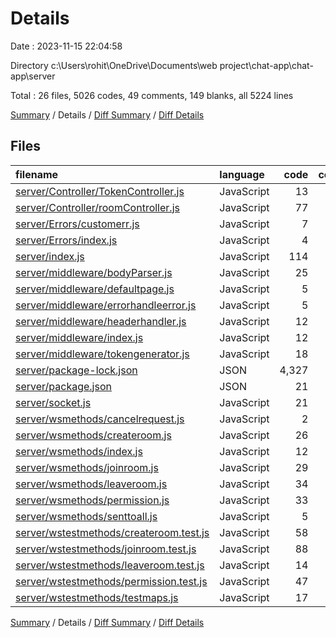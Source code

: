 # Details

Date : 2023-11-15 22:04:58

Directory c:\\Users\\rohit\\OneDrive\\Documents\\web project\\chat-app\\chat-app\\server

Total : 26 files,  5026 codes, 49 comments, 149 blanks, all 5224 lines

[Summary](results.md) / Details / [Diff Summary](diff.md) / [Diff Details](diff-details.md)

## Files
| filename | language | code | comment | blank | total |
| :--- | :--- | ---: | ---: | ---: | ---: |
| [server/Controller/TokenController.js](/server/Controller/TokenController.js) | JavaScript | 13 | 0 | 4 | 17 |
| [server/Controller/roomController.js](/server/Controller/roomController.js) | JavaScript | 77 | 0 | 18 | 95 |
| [server/Errors/customerr.js](/server/Errors/customerr.js) | JavaScript | 7 | 0 | 0 | 7 |
| [server/Errors/index.js](/server/Errors/index.js) | JavaScript | 4 | 0 | 1 | 5 |
| [server/index.js](/server/index.js) | JavaScript | 114 | 23 | 41 | 178 |
| [server/middleware/bodyParser.js](/server/middleware/bodyParser.js) | JavaScript | 25 | 0 | 4 | 29 |
| [server/middleware/defaultpage.js](/server/middleware/defaultpage.js) | JavaScript | 5 | 0 | 0 | 5 |
| [server/middleware/errorhandleerror.js](/server/middleware/errorhandleerror.js) | JavaScript | 5 | 0 | 0 | 5 |
| [server/middleware/headerhandler.js](/server/middleware/headerhandler.js) | JavaScript | 12 | 0 | 3 | 15 |
| [server/middleware/index.js](/server/middleware/index.js) | JavaScript | 12 | 0 | 2 | 14 |
| [server/middleware/tokengenerator.js](/server/middleware/tokengenerator.js) | JavaScript | 18 | 0 | 7 | 25 |
| [server/package-lock.json](/server/package-lock.json) | JSON | 4,327 | 0 | 1 | 4,328 |
| [server/package.json](/server/package.json) | JSON | 21 | 0 | 1 | 22 |
| [server/socket.js](/server/socket.js) | JavaScript | 21 | 1 | 5 | 27 |
| [server/wsmethods/cancelrequest.js](/server/wsmethods/cancelrequest.js) | JavaScript | 2 | 0 | 1 | 3 |
| [server/wsmethods/createroom.js](/server/wsmethods/createroom.js) | JavaScript | 26 | 7 | 3 | 36 |
| [server/wsmethods/index.js](/server/wsmethods/index.js) | JavaScript | 12 | 0 | 1 | 13 |
| [server/wsmethods/joinroom.js](/server/wsmethods/joinroom.js) | JavaScript | 29 | 10 | 9 | 48 |
| [server/wsmethods/leaveroom.js](/server/wsmethods/leaveroom.js) | JavaScript | 34 | 0 | 16 | 50 |
| [server/wsmethods/permission.js](/server/wsmethods/permission.js) | JavaScript | 33 | 8 | 7 | 48 |
| [server/wsmethods/senttoall.js](/server/wsmethods/senttoall.js) | JavaScript | 5 | 0 | 0 | 5 |
| [server/wstestmethods/createroom.test.js](/server/wstestmethods/createroom.test.js) | JavaScript | 58 | 0 | 6 | 64 |
| [server/wstestmethods/joinroom.test.js](/server/wstestmethods/joinroom.test.js) | JavaScript | 88 | 0 | 5 | 93 |
| [server/wstestmethods/leaveroom.test.js](/server/wstestmethods/leaveroom.test.js) | JavaScript | 14 | 0 | 6 | 20 |
| [server/wstestmethods/permission.test.js](/server/wstestmethods/permission.test.js) | JavaScript | 47 | 0 | 6 | 53 |
| [server/wstestmethods/testmaps.js](/server/wstestmethods/testmaps.js) | JavaScript | 17 | 0 | 2 | 19 |

[Summary](results.md) / Details / [Diff Summary](diff.md) / [Diff Details](diff-details.md)